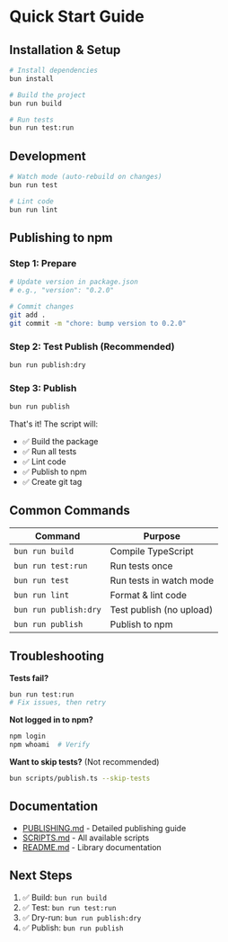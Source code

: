 # Quick Start Guide

## Installation & Setup

```bash
# Install dependencies
bun install

# Build the project
bun run build

# Run tests
bun run test:run
```

## Development

```bash
# Watch mode (auto-rebuild on changes)
bun run test

# Lint code
bun run lint
```

## Publishing to npm

### Step 1: Prepare
```bash
# Update version in package.json
# e.g., "version": "0.2.0"

# Commit changes
git add .
git commit -m "chore: bump version to 0.2.0"
```

### Step 2: Test Publish (Recommended)
```bash
bun run publish:dry
```

### Step 3: Publish
```bash
bun run publish
```

That's it! The script will:
- ✅ Build the package
- ✅ Run all tests
- ✅ Lint code
- ✅ Publish to npm
- ✅ Create git tag

## Common Commands

| Command | Purpose |
|---------|---------|
| `bun run build` | Compile TypeScript |
| `bun run test:run` | Run tests once |
| `bun run test` | Run tests in watch mode |
| `bun run lint` | Format & lint code |
| `bun run publish:dry` | Test publish (no upload) |
| `bun run publish` | Publish to npm |

## Troubleshooting

**Tests fail?**
```bash
bun run test:run
# Fix issues, then retry
```

**Not logged in to npm?**
```bash
npm login
npm whoami  # Verify
```

**Want to skip tests?** (Not recommended)
```bash
bun scripts/publish.ts --skip-tests
```

## Documentation

- [PUBLISHING.md](./PUBLISHING.md) - Detailed publishing guide
- [SCRIPTS.md](./SCRIPTS.md) - All available scripts
- [README.md](./README.md) - Library documentation

## Next Steps

1. ✅ Build: `bun run build`
2. ✅ Test: `bun run test:run`
3. ✅ Dry-run: `bun run publish:dry`
4. ✅ Publish: `bun run publish`

